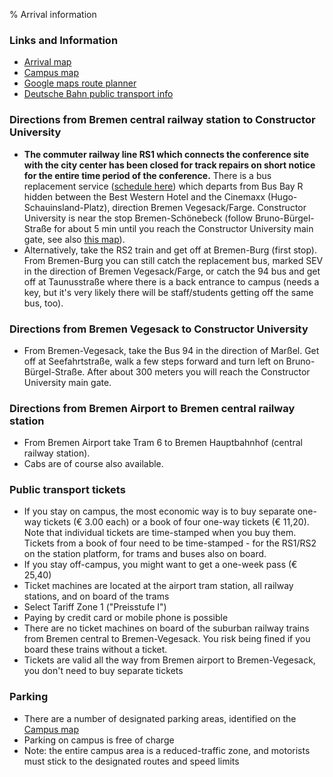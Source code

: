% Arrival information


### Links and Information

* [Arrival map](https://constructor.university/sites/default/files/2023-08/CUB_directions.pdf)
* [Campus map](https://constructor.university/sites/default/files/2023-04/CU_Campus_Map_EN_2022_02.pdf)
* [Google maps route planner](https://www.google.de/maps/dir//Constructor+University,+Campus+Ring+1,+28759+Bremen/@53.1670277,8.4868288,11z/data=!4m8!4m7!1m0!1m5!1m1!1s0x47b12ca1e7c06c65:0x903fa1786c3fd4e9!2m2!1d8.6516237!2d53.1670277?hl=en&entry=ttu)
* [Deutsche Bahn public transport info](https://int.bahn.de/en/)

### Directions from Bremen central railway station to Constructor University

* **The commuter railway line RS1 which connects the conference site with the city center has been closed for track repairs on short notice for the entire time period of the conference.** There is a bus replacement service ([schedule here](https://download.transdev.de/transdev/uploads/nwb/schedule/1505227/rs-1-22-06-bis-04-08-2024-ersatzfahrplan.pdf)) which departs from Bus Bay R hidden between the Best Western Hotel and the Cinemaxx (Hugo-Schauinsland-Platz), direction Bremen Vegesack/Farge. Constructor University is near the stop Bremen-Schönebeck (follow Bruno-Bürgel-Straße for about 5 min until you reach the Constructor University main gate, see also [this map](../Schoenebeck_station_map_annotated.pdf)).
* Alternatively, take the RS2 train and get off at Bremen-Burg (first stop). From Bremen-Burg you can still catch the replacement bus, marked SEV in the direction of Bremen Vegesack/Farge, or catch the 94 bus and get off at Taunusstraße where there is a back entrance to campus (needs a key, but it's very likely there will be staff/students getting off the same bus, too).

### Directions from Bremen Vegesack to Constructor University

* From Bremen-Vegesack, take the Bus 94 in the direction of Marßel. Get off at Seefahrtstraße, walk a few steps forward and turn left on Bruno-Bürgel-Straße. After about 300 meters you will reach the Constructor University main gate.

### Directions from Bremen Airport to Bremen central railway station

* From Bremen Airport take Tram 6 to Bremen Hauptbahnhof (central railway station).
* Cabs are of course also available.

### Public transport tickets

* If you stay on campus, the most economic way is to buy separate one-way tickets (€ 3.00 each) or a book of four one-way tickets (€ 11,20).  Note that individual tickets are time-stamped when you buy them.  Tickets from a book of four need to be time-stamped - for the RS1/RS2 on the station platform, for trams and buses also on board.
* If you stay off-campus, you might want to get a one-week pass (€ 25,40)
* Ticket machines are located at the airport tram station, all railway stations, and on board of the trams
* Select Tariff Zone 1 ("Preisstufe I")
* Paying by credit card or mobile phone is possible
* There are no ticket machines on board of the suburban railway trains from Bremen central to Bremen-Vegesack.  You risk being fined if you board these trains without a ticket.
* Tickets are valid all the way from Bremen airport to Bremen-Vegesack, you don't need to buy separate tickets

### Parking

* There are a number of designated parking areas, identified on the [Campus map](https://constructor.university/sites/default/files/2023-04/CU_Campus_Map_EN_2022_02.pdf)
* Parking on campus is free of charge
* Note: the entire campus area is a reduced-traffic zone, and motorists must stick to the designated routes and speed limits




